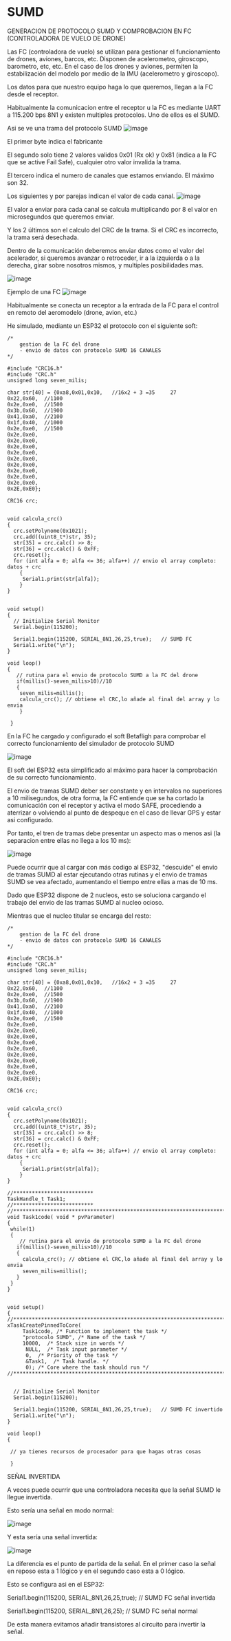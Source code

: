 # SUMD
GENERACION DE PROTOCOLO SUMD Y COMPROBACION EN FC (CONTROLADORA DE VUELO DE DRONE)

Las FC (controladora de vuelo) se utilizan para gestionar el funcionamiento de drones, aviones, barcos, etc. Disponen de acelerometro, giroscopo, barometro, etc, etc.
En el caso de los drones y aviones, permiten la estabilización del modelo por medio de la IMU (acelerometro y giroscopo).

Los datos para que nuestro equipo haga lo que queremos, llegan a la FC desde el receptor. 

Habitualmente la comunicacion entre el receptor u la FC es mediante UART a 115.200 bps 8N1 y existen multiples protocolos. Uno de ellos es el SUMD.

Asi se ve una trama del protocolo SUMD
![image](https://github.com/redmilenium/SUMD/assets/48222471/6684be81-f879-4d13-aa7c-cbf37fb2c543)

El primer byte indica el fabricante

El segundo solo tiene 2 valores validos 0x01 (Rx ok) y 0x81 (indica a la FC que se active Fail Safe), cualquier otro valor invalida la trama.

El tercero indica el numero de canales que estamos enviando. El máximo son 32. 

Los siguientes y por parejas indican el valor de cada canal.
![image](https://github.com/redmilenium/SUMD/assets/48222471/d3f150a5-a479-450f-b6e7-30b12788469b)

El valor a enviar para cada canal se calcula multiplicando por 8 el valor en microsegundos que queremos enviar.

Y los 2 últimos son el calculo del CRC de la trama. Si el CRC es incorrecto, la trama será desechada.

Dentro de la comunicación deberemos enviar datos como el valor del acelerador, si queremos avanzar o retroceder, ir a la izquierda o a la derecha, girar sobre nosotros mismos, y multiples posibilidades mas.

![image](https://github.com/redmilenium/SUMD/assets/48222471/4e02af22-0013-4e3b-9e83-98b5ba68169a)

Ejemplo de una FC
![image](https://github.com/redmilenium/SUMD/assets/48222471/d6d00baa-defd-4236-8f48-c92592b5d460)

Habitualmente se conecta un receptor a la entrada de la FC para el control en remoto del aeromodelo (drone, avion, etc.)

He simulado, mediante un ESP32 el protocolo con el siguiente soft:

```
/*
    gestion de la FC del drone
    - envio de datos con protocolo SUMD 16 CANALES
*/

#include "CRC16.h"
#include "CRC.h"
unsigned long seven_milis;

char str[40] = {0xa8,0x01,0x10,   //16x2 + 3 =35     27
0x22,0x60,  //1100
0x2e,0xe0,  //1500
0x3b,0x60,  //1900
0x41,0xa0,  //2100
0x1f,0x40,  //1000
0x2e,0xe0,  //1500
0x2e,0xe0,
0x2e,0xe0,
0x2e,0xe0,
0x2e,0xe0,
0x2e,0xe0,
0x2e,0xe0,
0x2e,0xe0,
0x2e,0xe0,
0x2e,0xe0,
0x2E,0xE0};

CRC16 crc;


void calcula_crc()
{
  crc.setPolynome(0x1021);
  crc.add((uint8_t*)str, 35);
  str[35] = crc.calc() >> 8;
  str[36] = crc.calc() & 0xFF;  
  crc.reset();
  for (int alfa = 0; alfa <= 36; alfa++) // envio el array completo: datos + crc
    {
     Serial1.print(str[alfa]);
    }
}

 
void setup() 
{
  // Initialize Serial Monitor
  Serial.begin(115200);

  Serial1.begin(115200, SERIAL_8N1,26,25,true);   // SUMD FC
  Serial1.write("\n");
}
 
void loop() 
{
   // rutina para el envio de protocolo SUMD a la FC del drone 
   if(millis()-seven_milis>10)//10
   {
    seven_milis=millis();
    calcula_crc(); // obtiene el CRC,lo añade al final del array y lo envia
    }
   
 }

```
En la FC he cargado y configurado el soft Betafligh para comprobar el correcto funcionamiento del simulador de protocolo SUMD

![image](https://github.com/redmilenium/SUMD/assets/48222471/1c6954cf-9bd0-4bd7-ba0e-fd88ef8e259f)

El soft del ESP32 esta simplificado al máximo para hacer la comprobación de su correcto funcionamiento.

El envio de tramas SUMD deber ser constante y en intervalos no superiores a 10 milisegundos, de otra forma, la FC entiende que se ha cortado la comunicación con el receptor y activa el modo SAFE, procediendo a aterrizar o volviendo al punto de despeque en el caso de llevar GPS y estar asi configurado.

Por tanto, el tren de tramas debe presentar un aspecto mas o menos asi (la separacion entre ellas no llega a los 10 ms):

![image](https://github.com/redmilenium/SUMD/assets/48222471/6de3dc03-e972-4821-8b9a-5cae92928627)

Puede ocurrir que al cargar con más codigo al ESP32, "descuide" el envio de tramas SUMD al estar ejecutando otras rutinas y el envio de tramas SUMD se vea afectado, aumentando el tiempo entre ellas a mas de 10 ms.

Dado que ESP32 dispone de 2 nucleos, esto se soluciona cargando el trabajo del envio de las tramas SUMD al  nucleo ocioso.

Mientras que el nucleo titular se encarga del resto:
```
/*
    gestion de la FC del drone
    - envio de datos con protocolo SUMD 16 CANALES
*/

#include "CRC16.h"
#include "CRC.h"
unsigned long seven_milis;

char str[40] = {0xa8,0x01,0x10,   //16x2 + 3 =35     27
0x22,0x60,  //1100
0x2e,0xe0,  //1500
0x3b,0x60,  //1900
0x41,0xa0,  //2100
0x1f,0x40,  //1000
0x2e,0xe0,  //1500
0x2e,0xe0,
0x2e,0xe0,
0x2e,0xe0,
0x2e,0xe0,
0x2e,0xe0,
0x2e,0xe0,
0x2e,0xe0,
0x2e,0xe0,
0x2e,0xe0,
0x2E,0xE0};

CRC16 crc;


void calcula_crc()
{
  crc.setPolynome(0x1021);
  crc.add((uint8_t*)str, 35);
  str[35] = crc.calc() >> 8;
  str[36] = crc.calc() & 0xFF;  
  crc.reset();
  for (int alfa = 0; alfa <= 36; alfa++) // envio el array completo: datos + crc
    {
     Serial1.print(str[alfa]);
    }
}

//**************************
TaskHandle_t Task1;
//**************************
//************************************************************************************************
void Task1code( void * pvParameter) 
{
 while(1)
 {
    // rutina para el envio de protocolo SUMD a la FC del drone 
   if(millis()-seven_milis>10)//10
   {
     calcula_crc(); // obtiene el CRC,lo añade al final del array y lo envia
     seven_milis=millis();
   }
 }
}

 
void setup() 
{
//*************************************************************************************************
xTaskCreatePinnedToCore(
     Task1code, /* Function to implement the task */
     "protocolo SUMD", /* Name of the task */
     10000,  /* Stack size in words */
      NULL,  /* Task input parameter */
      0,  /* Priority of the task */
      &Task1,  /* Task handle. */
      0); /* Core where the task should run */
//*************************************************************************************************


  // Initialize Serial Monitor
  Serial.begin(115200);

  Serial1.begin(115200, SERIAL_8N1,26,25,true);   // SUMD FC invertido
  Serial1.write("\n");
}
 
void loop() 
{

 // ya tienes recursos de procesador para que hagas otras cosas
   
 }

```

SEÑAL INVERTIDA

A veces puede ocurrir que una controladora necesita que la señal SUMD le llegue invertida.

Esto sería una señal en modo normal:

![image](https://github.com/redmilenium/SUMD/assets/48222471/9053d44e-5a34-4ff4-aea2-87db71d75b2c)

Y esta sería una señal invertida:

![image](https://github.com/redmilenium/SUMD/assets/48222471/4c776cfe-1adb-4038-8443-73a18c5cbda0)

La diferencia es el punto de partida de la señal. En el primer caso la señal en reposo esta a 1 lógico y en el segundo caso esta a 0 lógico.

Esto se configura asi en el ESP32:

Serial1.begin(115200, SERIAL_8N1,26,25,true);   // SUMD FC señal invertida

Serial1.begin(115200, SERIAL_8N1,26,25);   // SUMD FC señal normal

De esta manera evitamos añadir transistores al circuito para invertir la señal.













